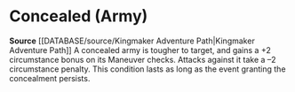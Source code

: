﻿# Concealed (Army)

**Source** [[DATABASE/source/Kingmaker Adventure Path|Kingmaker Adventure Path]]
A concealed army is tougher to target, and gains a +2 circumstance bonus on its Maneuver checks. Attacks against it take a –2 circumstance penalty. This condition lasts as long as the event granting the concealment persists.